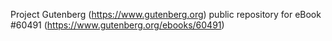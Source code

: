 Project Gutenberg (https://www.gutenberg.org) public repository for
eBook #60491 (https://www.gutenberg.org/ebooks/60491)
